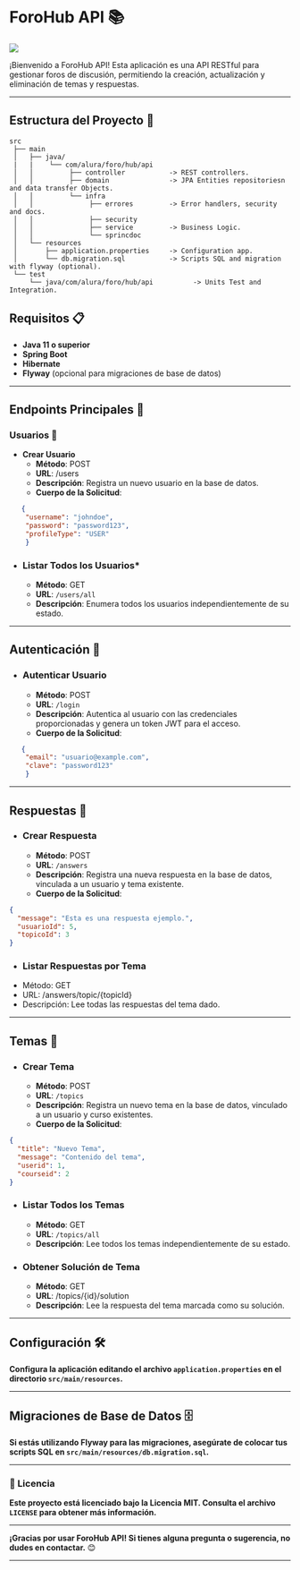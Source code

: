 # ForoHub API 📚
<p align="left">
   <img src="https://img.shields.io/github/stars/AFernandzG?style=social">
   </p>
¡Bienvenido a ForoHub API! Esta aplicación es una API RESTful para gestionar foros de discusión, permitiendo la creación, actualización y eliminación de temas y respuestas.

---

## Estructura del Proyecto 📂

```plaintext
src
 ├── main
 │   ├── java/
 |   |    └── com/alura/foro/hub/api
 │   │         ├── controller           -> REST controllers.
 │   │         ├── domain               -> JPA Entities repositoriesn and data transfer Objects.
 │   │         └── infra                
 │   │              ├── errores         -> Error handlers, security and docs.
 │   │              ├── security        
 │   │              ├── service         -> Business Logic.
 │   │              └── sprincdoc
 │   └── resources
 │       ├── application.properties     -> Configuration app.
 │       └── db.migration.sql           -> Scripts SQL and migration with flyway (optional).
 └── test
     └── java/com/alura/foro/hub/api          -> Units Test and Integration.
```
## Requisitos 📋
- **Java 11 o superior**
- **Spring Boot**
- **Hibernate**
- **Flyway** (opcional para migraciones de base de datos)

---
## Endpoints Principales 🚀
### Usuarios 👥
- **Crear Usuario**
  - **Método**: POST
  - **URL**: /users
  - **Descripción**: Registra un nuevo usuario en la base de datos.
  - **Cuerpo de la Solicitud**:

```json   
   {
    "username": "johndoe",
    "password": "password123",
    "profileType": "USER"
    }
```
- ### Listar Todos los Usuarios*
  - **Método**: GET
  - **URL**: `/users/all`
  - **Descripción**: Enumera todos los usuarios independientemente de su estado.

---
## Autenticación 🔐
- ### Autenticar Usuario
  - **Método**: POST
  - **URL**: `/login`
  - **Descripción**: Autentica al usuario con las credenciales proporcionadas y genera un token JWT para el acceso.
  - **Cuerpo de la Solicitud**:

```json
   {
    "email": "usuario@example.com",
    "clave": "password123"
    }
```
---
## Respuestas 💬
- ### Crear Respuesta
  - **Método**: POST
  - **URL**: `/answers`
  - **Descripción**: Registra una nueva respuesta en la base de datos, vinculada a un usuario y tema existente.
  - **Cuerpo de la Solicitud**:

```json
{
  "message": "Esta es una respuesta ejemplo.",
  "usuarioId": 5,
  "topicoId": 3
}
```
- ### Listar Respuestas por Tema
- Método: GET
- URL: /answers/topic/{topicId}
- Descripción: Lee todas las respuestas del tema dado.

---
## Temas 📑
- ### Crear Tema
  - **Método**: POST
  - **URL**: `/topics`
  - **Descripción**: Registra un nuevo tema en la base de datos, vinculado a un usuario y curso existentes.
  - **Cuerpo de la Solicitud**:
```json
{
  "title": "Nuevo Tema",
  "message": "Contenido del tema",
  "userid": 1,
  "courseid": 2
}

```
- ### Listar Todos los Temas
  - **Método**: GET
  - **URL**: `/topics/all`
  - **Descripción**: Lee todos los temas independientemente de su estado.
- ### Obtener Solución de Tema
  - **Método**: GET
  - **URL**: /topics/{id}/solution
  - **Descripción**: Lee la respuesta del tema marcada como su solución.

---
## Configuración 🛠️
**Configura la aplicación editando el archivo `application.properties` en el directorio `src/main/resources`.**

---
## Migraciones de Base de Datos 🗄️
**Si estás utilizando Flyway para las migraciones, asegúrate de colocar tus scripts SQL en `src/main/resources/db.migration.sql`.**

---
### 📝 Licencia
**Este proyecto está licenciado bajo la Licencia MIT. Consulta el archivo `LICENSE` para obtener más información.**

---
**¡Gracias por usar ForoHub API! Si tienes alguna pregunta o sugerencia, no dudes en contactar.** 😊

---